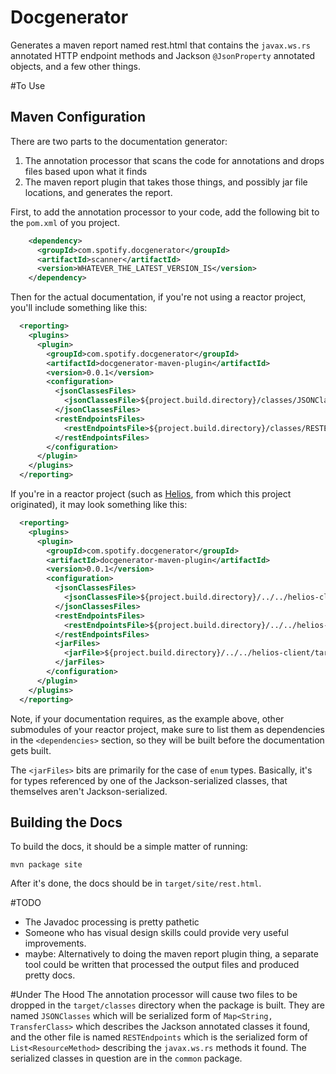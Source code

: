 Docgenerator
============

Generates a maven report named rest.html that contains the `javax.ws.rs` annotated HTTP endpoint
methods and Jackson `@JsonProperty` annotated objects, and a few other things.


#To Use
## Maven Configuration
There are two parts to the documentation generator:
  1. The annotation processor that scans the code for annotations and drops files based upon what it
   finds
  2. The maven report plugin that takes those things, and possibly jar file locations, and generates
   the report. 

First, to add the annotation processor to your code, add the following bit to the `pom.xml` of you
project.

```xml
    <dependency>
      <groupId>com.spotify.docgenerator</groupId>
      <artifactId>scanner</artifactId>
      <version>WHATEVER_THE_LATEST_VERSION_IS</version>
    </dependency>

```

Then for the actual documentation, if you're not using a reactor project, you'll include something
like this:
```xml
  <reporting>
    <plugins>
      <plugin>
        <groupId>com.spotify.docgenerator</groupId>
        <artifactId>docgenerator-maven-plugin</artifactId>
        <version>0.0.1</version>
        <configuration>
          <jsonClassesFiles>
            <jsonClassesFile>${project.build.directory}/classes/JSONClasses</jsonClassesFile>
          </jsonClassesFiles>
          <restEndpointsFiles>
            <restEndpointsFile>${project.build.directory}/classes/RESTEndpoints</restEndpointsFile>
          </restEndpointsFiles>
        </configuration>
      </plugin>
    </plugins>
  </reporting>
```

If you're in a reactor project (such as [Helios](http://github.com/spotify/helios), from which
this project originated), it may look something like this:
```xml
  <reporting>
    <plugins>
      <plugin>
        <groupId>com.spotify.docgenerator</groupId>
        <artifactId>docgenerator-maven-plugin</artifactId>
        <version>0.0.1</version>
        <configuration>
          <jsonClassesFiles>
            <jsonClassesFile>${project.build.directory}/../../helios-client/target/classes/JSONClasses</jsonClassesFile>
          </jsonClassesFiles>
          <restEndpointsFiles>
            <restEndpointsFile>${project.build.directory}/../../helios-services/target/classes/RESTEndpoints</restEndpointsFile>
          </restEndpointsFiles>
          <jarFiles>
            <jarFile>${project.build.directory}/../../helios-client/target/helios-client-${project.version}.jar</jarFile>
          </jarFiles>
        </configuration>
      </plugin>
    </plugins>
  </reporting>
```
  
Note, if your documentation requires, as the example above, other submodules of your reactor 
project, make sure to list them as dependencies in the `<dependencies>` section, so they will
be built before the documentation gets built.
 
The `<jarFiles>` bits are primarily for the case of `enum` types.  Basically, it's for types
referenced by one of the Jackson-serialized classes, that themselves aren't Jackson-serialized.
  
## Building the Docs
To build the docs, it should be a simple matter of running:

```shell
mvn package site
```
 
After it's done, the docs should be in `target/site/rest.html`.
  
#TODO
* The Javadoc processing is pretty pathetic
* Someone who has visual design skills could provide very useful improvements.
* maybe: Alternatively to doing the maven report plugin thing, a separate tool could be written that
  processed the output files and produced pretty docs.
  
#Under The Hood
The annotation processor will cause two files to be dropped in the `target/classes` directory when
the package is built.  They are named `JSONClasses` which will be serialized form of 
`Map<String, TransferClass>` which describes the Jackson annotated classes it found, and the
other file is named `RESTEndpoints` which is the serialized form of `List<ResourceMethod>`
describing the `javax.ws.rs` methods it found.  The serialized classes in question are in the
`common` package.